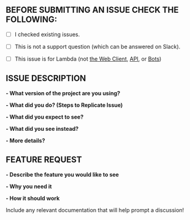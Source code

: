 ## BEFORE SUBMITTING AN ISSUE CHECK THE FOLLOWING:
- [ ] I checked existing issues.
- [ ] This is not a support question (which can be answered on Slack).
- [ ] This issue is for Lambda (not [the Web Client](https://github.com/willowtreeapps/wombats-web-client), [API](https://github.com/willowtreeapps/wombats-api), or [Bots](https://github.com/willowtreeapps/wombats-bots))


## ISSUE DESCRIPTION
**- What version of the project are you using?**

**- What did you do? (Steps to Replicate Issue)**

**- What did you expect to see?**

**- What did you see instead?**

**- More details?**

## FEATURE REQUEST
**- Describe the feature you would like to see**

**- Why you need it**

**- How it should work**

Include any relevant documentation that will help prompt a discussion!
